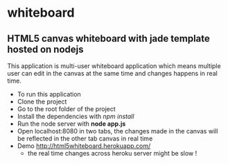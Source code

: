 whiteboard
==========

HTML5 canvas whiteboard with jade template hosted on nodejs
-------------------------------------------------------------

This application is multi-user whiteboard application which means multiple user can edit in the canvas at 
the same time and changes happens in real time.

- To run this application
- Clone the project
- Go to the root folder of the project
- Install the dependencies with *npm install* 
- Run the node server with **node app.js**
- Open localhost:8080 in two tabs, the changes made in the canvas will be reflected in the other tab canvas in real time
- Demo http://html5whiteboard.herokuapp.com/
	- the real time changes across heroku server might be slow !